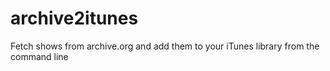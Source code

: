 # archive2itunes
Fetch shows from archive.org and add them to your iTunes library from the command line
